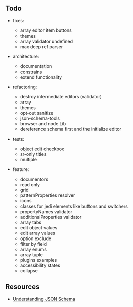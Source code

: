 ## Todo

- fixes:
    - array editor item buttons
    - themes
    - array validator undefined
    - max deep ref parser

- architecture:
    - documentation
    - constrains
    - extend functionality

- refactoring:
    - destroy intermediate editors (validator)
    - array
    - themes
    - opt-out sanitize
    - json-schema-tools
    - browser and node Lib
    - dereference schema first and the initialize editor
    
- tests:
    - object edit checkbox
    - sr-only titles
    - multiple

- feature:
    - documentors
    - read only
    - grid
    - patternProperties resolver
    - icons
    - classes for jedi elements like buttons and switchers
    - propertyNames validator
    - additionalProperties validator
    - array tabs
    - edit object values
    - edit array values
    - option exclude
    - filter by field
    - array enums
    - array tuple 
    - plugins examples
    - accessibility states
    - collapse

## Resources
* [Understanding JSON Schema](http://json-schema.org/understanding-json-schema/index.html)

